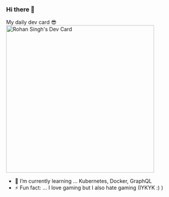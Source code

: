### Hi there 👋

My daily dev card 😎
<a href="https://app.daily.dev/rohansingh80"><img src="https://api.daily.dev/devcards/b8d582248ed44c02a9c49ecf149e9b87.png?r=1kg" width="400" alt="Rohan Singh's Dev Card"/></a>

- 🌱 I’m currently learning ... Kubernetes, Docker, GraphQL
- ⚡ Fun fact: ... I love gaming but I also hate gaming (IYKYK :) )

